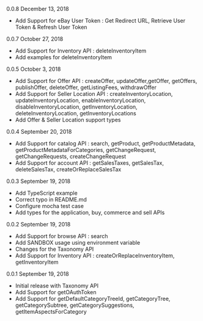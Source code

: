 0.0.8 December 13, 2018
  - Add Support for eBay User Token : Get Redirect URL, Retrieve User Token & Refresh User Token

0.0.7 October 27, 2018
  - Add Support for Inventory API : deleteInventoryItem
  - Add examples for deleteInventoryItem

0.0.5 October 3, 2018
  - Add Support for Offer API : createOffer, updateOffer,getOffer, getOffers, publishOffer, deleteOffer, getListingFees, withdrawOffer
  - Add Support for Seller Location API : createInventoryLocation, updateInventoryLocation, enableInventoryLocation, disableInventoryLocation, getInventoryLocation, deleteInventoryLocation, getInventoryLocations
  - Add Offer & Seller Location support types

0.0.4 September 20, 2018
  - Add Support for catalog API : search, getProduct, getProductMetadata, getProductMetadataForCategories, getChangeRequest, getChangeRequests, createChangeRequest 
  - Add Support for account API : getSalesTaxes, getSalesTax, deleteSalesTax, createOrReplaceSalesTax

0.0.3 September 19, 2018
  - Add TypeScript example
  - Correct typo in README.md
  - Configure mocha test case
  - Add types for the application, buy, commerce and sell APIs

0.0.2 September 19, 2018
  - Add Support for browse API : search
  - Add SANDBOX usage using environment variable
  - Changes for the Taxonomy API
  - Add Support for Inventory API : createOrReplaceInventoryItem, getInventoryItem

0.0.1 September 19, 2018
  - Initial release with Taxonomy API
  - Add Support for getOAuthToken
  - Add Support for getDefaultCategoryTreeId, getCategoryTree, getCategorySubtree, getCategorySuggestions, getItemAspectsForCategory

